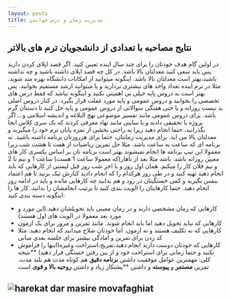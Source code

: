 ```yaml
---
layout: posts
title: مدیریت زمان و درس خواندن
---
```


## نتایج مصاحبه با تعدادی از دانشجویان ترم های بالاتر
در اولین گام هدف خودتان را برای چند سال اینده تعیین کنید. اگر قصد اپلای کردن دارید پس باید سعی کنید معدلتان بالا باشد. در کل چه قصد اپلای داشته باشید و چه نداشته باشید،بهتر است معدلتان بالا باشد. اینگونه میتوانید از امکانات دانشگاه بهره مند شوید. مثلا در ترم اینده تعداد واحد های بیشتری بردارید و یا میتوانید ارشد مستقیم بخوانید. پس بهتر است به دروس پایه خیلی بی اهمیتی نکنید و اینگونه نباشد که فقط درس های تخصصی را بخوانید و دروس عمومی و پایه مورد غفلت قرار بگیرد. در کنار دروس اصلی بد نیست روزانه و یا حتی هفتگی سوالاتی از دروس عمومی و پایه حل کنید تا دستتان گرم باشد. برای دروس عمومی مانند تفسیر موضوعی نهج البلاغه و اندیشه اسلامی و... اگر پروژه یا تحقیقی دادند و یا سایتی مانند نهاد معرفی کردند که یک سری کلاس انجا بگذرانید، حتما انجام دهید زیرا به راحتی بخشی از نمره پایان ترم خود را میگیرید و معدلتان بالا می اید.
برای مدیریت زمانتان، حتما برای هرروزتان برنامه داشته باشید. نه برنامه ای که ساعت به ساعت باشد. مثلا حل تمرین ریاضیات از هفت تا هشت شب.زیرا معمولا این تیپ برنامه ها انجام نمیشوند بهتر است برنامه تان بر اساس یکسری کار های معیین روزانه باشد. باشد مثلا بعد از ناهار(که معمولا ساعت 1 هست) ساعت 1 و نیم تا 2 و نیم فلان کار را میکنم. همان اول روز و یا اخر شب روز قبل لیستی از کارهایی که باید انجام دهید تهیه کنید و در طی روز هرکدام را که انجام دادید کنارش تیک بزنید تا هم اعتماد بنفس بگیرید و کمی خستگیتان در رود و هم بدانید چه کارهایی مانده و باید در ادامه روز انجام دهید. حتما کارهایتان را الویت بندی کنید تا ترتیب انجامشان را بدانید. کار ها را اینگونه دسته بندی کنید:
- کارهایی که زمان مشخصی دارند و در زمان معینی باید تحویلشان دهید.(این مورد و مورد بعد معمولا در الویت های اول هستند)
- کارهایی که نباید تحویل دهید اما باید انجام شوند. مانند تمرین و مرور برای یک ازمون
- کارهایی که نه تکلیف هستند و نه ازمون. اما خودتان صلاح میدانید که انجام دهید. مثلا کد زدن برای تمرین و امادگی بیشتر برای جلسه بعدی مبانی
- کارهایی که خودتان دوست دارید انجام دهید،تفریح،استراحت وغیره(اینها را فراموش نکنید و حتما زمانی برای استراحت خود و از بین رفتن خستگی قرار دهید)
**نتیجه کلی: مهمترین عوامل موفقیت داشتن **برنامه دقیق** هم کوتاه مدت هم بلند مدت. تمرین **مستمر** و **پیوسته** و داشتن **پشتکار زیاد
و داشتن **روحیه بالا و قوی** است

![harekat dar masire movafaghiat]("/assets/images/mo2.jpg")
---


